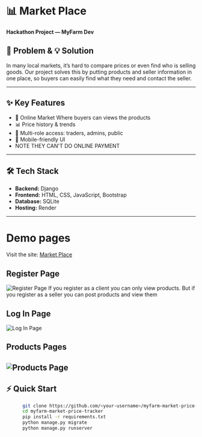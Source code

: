 # 📊 Market Place  

**Hackathon Project — MyFarm Dev**  

## 🚀 Problem & 💡 Solution  
In many local markets, it’s hard to compare prices or even find who is selling goods. Our project solves this by putting products and seller information in one place, so buyers can easily find what they need and contact the seller.


---

## ✨ Key Features  
- 📌 Online Market Where buyers can views the products 
- 📊 Price history & trends  
- 👥 Multi-role access: traders, admins, public  
- 📱 Mobile-friendly UI
- NOTE THEY CAN'T DO ONLINE PAYMENT

---

## 🛠️ Tech Stack  
- **Backend:** Django  
- **Frontend:** HTML, CSS, JavaScript, Bootstrap  
- **Database:**  SQLite  
- **Hosting:** Render  

--- 
# Demo pages
Visit the site: [Market Place](https://market-tracker-onzf.onrender.com/)

## Register Page 
![Register Page](photos/1img.png)
If you register as a client you can only view products.
But if you register as a seller you can post products and view them

## Log In Page
![Log In Page](photos/4img.png)

## Products Pages
![Products Page](photos/2img.png)
---

## ⚡ Quick Start  
```bash
      git clone https://github.com/<your-username>/myfarm-market-price-tracker.git
      cd myfarm-market-price-tracker
      pip install -r requirements.txt
      python manage.py migrate
      python manage.py runserver

